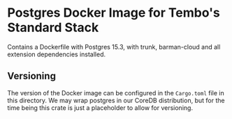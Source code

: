 # Postgres Docker Image for Tembo's Standard Stack

Contains a Dockerfile with Postgres 15.3, with trunk, barman-cloud and all extension dependencies installed.

## Versioning

The version of the Docker image can be configured in the `Cargo.toml` file in this directory. We may wrap postgres in our CoreDB distribution, but for the time being this crate is just a placeholder to allow for versioning.
